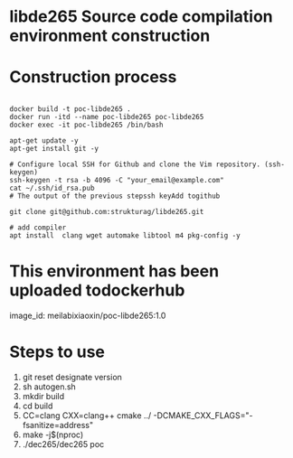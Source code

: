 # libde265 Source code compilation environment construction

# Construction process
```shell

docker build -t poc-libde265 .
docker run -itd --name poc-libde265 poc-libde265
docker exec -it poc-libde265 /bin/bash

apt-get update -y
apt-get install git -y

# Configure local SSH for Github and clone the Vim repository. (ssh-keygen)
ssh-keygen -t rsa -b 4096 -C "your_email@example.com"
cat ~/.ssh/id_rsa.pub
# The output of the previous stepssh keyAdd togithub

git clone git@github.com:strukturag/libde265.git

# add compiler
apt install  clang wget automake libtool m4 pkg-config -y

```

# This environment has been uploaded todockerhub
image_id: meilabixiaoxin/poc-libde265:1.0

# Steps to use
1. git reset designate version
2. sh autogen.sh
3. mkdir build
4. cd build
5. CC=clang CXX=clang++ cmake ../ -DCMAKE_CXX_FLAGS="-fsanitize=address"
6. make -j$(nproc)
7. ./dec265/dec265 poc

